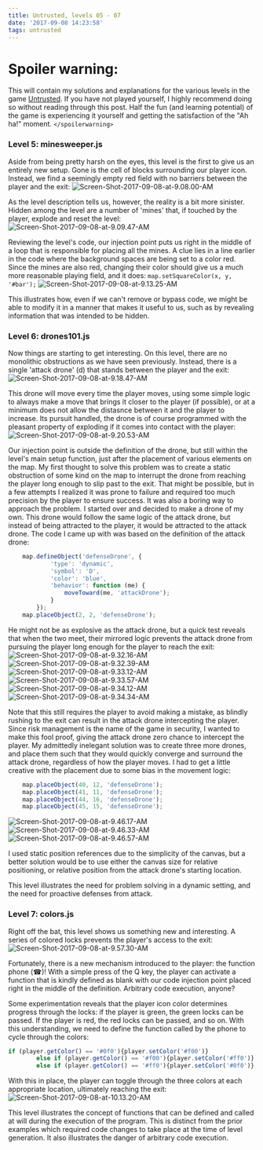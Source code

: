```yaml
---
title: Untrusted, levels 05 - 07
date: '2017-09-08 14:23:58'
tags: untrusted
---
```


# Spoiler warning:
This will contain my solutions and explanations for the various levels in the game [Untrusted](https://alexnisnevich.github.io/untrusted/). If you have not played yourself, I highly recommend doing so without reading through this post. Half the fun (and learning potential) of the game is experiencing it yourself and getting the satisfaction of the "Ah ha!" moment.
`</spoilerwarning>`

### Level 5: minesweeper.js
Aside from being pretty harsh on the eyes, this level is the first to give us an entirely new setup. Gone is the cell of blocks surrounding our player icon. Instead, we find a seemingly empty red field with no barriers between the player and the exit:
![Screen-Shot-2017-09-08-at-9.08.00-AM](/assets/images/Screen-Shot-2017-09-08-at-9.08.00-AM.png)

As the level description tells us, however, the reality is a bit more sinister. Hidden among the level are a number of 'mines' that, if touched by the player, explode and reset the level:
![Screen-Shot-2017-09-08-at-9.09.47-AM](/assets/images/Screen-Shot-2017-09-08-at-9.09.47-AM.png)

Reviewing the level's code, our injection point puts us right in the middle of a loop that is responsible for placing all the mines. A clue lies in a line earlier in the code where the background spaces are being set to a color red. Since the mines are also red, changing their color should give us a much more reasonable playing field, and it does:
`map.setSquareColor(x, y, '#bar');`
![Screen-Shot-2017-09-08-at-9.13.25-AM](/assets/images/Screen-Shot-2017-09-08-at-9.13.25-AM.png)

This illustrates how, even if we can't remove or bypass code, we might be able to modify it in a manner that makes it useful to us, such as by revealing information that was intended to be hidden.

### Level 6: drones101.js
Now things are starting to get interesting. On this level, there are no monolithic obstructions as we have seen previously. Instead, there is a single 'attack drone' (d) that stands between the player and the exit:
![Screen-Shot-2017-09-08-at-9.18.47-AM](/assets/images/Screen-Shot-2017-09-08-at-9.18.47-AM.png)

This drone will move every time the player moves, using some simple logic to always make a move that brings it closer to the player (if possible), or at a minimum does not allow the distasnce between it and the player to increase. Its pursuit handled, the drone is of course programmed with the pleasant property of exploding if it comes into contact with the player:
![Screen-Shot-2017-09-08-at-9.20.53-AM](/assets/images/Screen-Shot-2017-09-08-at-9.20.53-AM.png)

Our injection point is outside the definition of the drone, but still within the level's main setup function, just after the placement of various elements on the map.
My first thought to solve this problem was to create a static obstruction of some kind on the map to interrupt the drone from reaching the player long enough to slip past to the exit. That might be possible, but in a few attempts I realized it was prone to failure and required too much precision by the player to ensure success. It was also a boring way to approach the problem.
I started over and decided to make a drone of my own. This drone would follow the same logic of the attack drone, but instead of being attracted to the player, it would be attracted to the attack drone. The code I came up with was based on the definition of the attack drone:
~~~ javascript
    map.defineObject('defenseDrone', {
            'type': 'dynamic',
            'symbol': 'D',
            'color': 'blue',
            'behavior': function (me) {
                moveToward(me, 'attackDrone');
            }
        });
    map.placeObject(2, 2, 'defenseDrone');
~~~
He might not be as explosive as the attack drone, but a quick test reveals that when the two meet, their mirrored logic prevents the attack drone from pursuing the player long enough for the player to reach the exit:
![Screen-Shot-2017-09-08-at-9.32.16-AM](/assets/images/Screen-Shot-2017-09-08-at-9.32.16-AM.png)![Screen-Shot-2017-09-08-at-9.32.39-AM](/assets/images/Screen-Shot-2017-09-08-at-9.32.39-AM.png)![Screen-Shot-2017-09-08-at-9.33.12-AM](/assets/images/Screen-Shot-2017-09-08-at-9.33.12-AM.png)![Screen-Shot-2017-09-08-at-9.33.57-AM](/assets/images/Screen-Shot-2017-09-08-at-9.33.57-AM.png)![Screen-Shot-2017-09-08-at-9.34.12-AM](/assets/images/Screen-Shot-2017-09-08-at-9.34.12-AM.png)![Screen-Shot-2017-09-08-at-9.34.34-AM](/assets/images/Screen-Shot-2017-09-08-at-9.34.34-AM.png)

Note that this still requires the player to avoid making a mistake, as blindly rushing to the exit can result in the attack drone intercepting the player. Since risk management is the name of the game in security, I wanted to make this fool proof, giving the attack drone zero chance to intercept the player.
My admittedly inelegant solution was to create three more drones, and place them such that they would quickly converge and surround the attack drone, regardless of how the player moves. I had to get a little creative with the placement due to some bias in the movement logic:
~~~ javascript
    map.placeObject(40, 12, 'defenseDrone');
    map.placeObject(41, 11, 'defenseDrone');
    map.placeObject(44, 16, 'defenseDrone');
    map.placeObject(45, 15, 'defenseDrone');
~~~
![Screen-Shot-2017-09-08-at-9.46.17-AM](/assets/images/Screen-Shot-2017-09-08-at-9.46.17-AM.png)
![Screen-Shot-2017-09-08-at-9.46.33-AM](/assets/images/Screen-Shot-2017-09-08-at-9.46.33-AM.png)![Screen-Shot-2017-09-08-at-9.46.57-AM](/assets/images/Screen-Shot-2017-09-08-at-9.46.57-AM.png)

I used static position references due to the simplicity of the canvas, but a better solution would be to use either the canvas size for relative positioning, or relative position from the attack drone's starting location.

This level illustrates the need for problem solving in a dynamic setting, and the need for proactive defenses from attack.

### Level 7: colors.js
Right off the bat, this level shows us something new and interesting. A series of colored locks prevents the player's access to the exit:
![Screen-Shot-2017-09-08-at-9.57.30-AM](/assets/images/Screen-Shot-2017-09-08-at-9.57.30-AM.png)

Fortunately, there is a new mechanism introduced to the player: the function phone (☎)!
With a simple press of the Q key, the player can activate a function that is kindly defined as blank with our code injection point placed right in the middle of the definition. Arbitrary code execution, anyone?

Some experimentation reveals that the player icon color determines progress through the locks: if the player is green, the green locks can be passed. If the player is red, the red locks can be passed, and so on. With this understanding, we need to define the function called by the phone to cycle through the colors:
~~~ javascript
if (player.getColor() == '#0f0'){player.setColor('#f00')}
        else if (player.getColor() == '#f00'){player.setColor('#ff0')}
        else if (player.getColor() == '#ff0'){player.setColor('#0f0')};
~~~

With this in place, the player can toggle through the three colors at each appropriate location, ultimately reaching the exit:
![Screen-Shot-2017-09-08-at-10.13.20-AM](/assets/images/Screen-Shot-2017-09-08-at-10.13.20-AM.png)

This level illustrates the concept of functions that can be defined and called at will during the execution of the program. This is distinct from the prior examples which required code changes to take place at the time of level generation. It also illustrates the danger of arbitrary code execution.
